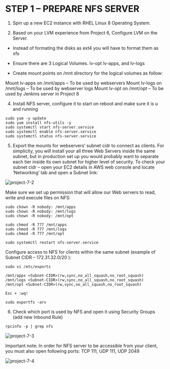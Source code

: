 # STEP 1 – PREPARE NFS SERVER

1. Spin up a new EC2 instance with RHEL Linux 8 Operating System.

2. Based on your LVM experience from Project 6, Configure LVM on the Server.

- Instead of formating the disks as ext4 you will have to format them as xfs

- Ensure there are 3 Logical Volumes. lv-opt lv-apps, and lv-logs

- Create mount points on /mnt directory for the logical volumes as follow:

Mount lv-apps on /mnt/apps – To be used by webservers
Mount lv-logs on /mnt/logs – To be used by webserver logs
Mount lv-opt on /mnt/opt – To be used by Jenkins server in Project 8

4. Install NFS server, configure it to start on reboot and make sure it is u and running

```
sudo yum -y update
sudo yum install nfs-utils -y
sudo systemctl start nfs-server.service
sudo systemctl enable nfs-server.service
sudo systemctl status nfs-server.service
```

5. Export the mounts for webservers’ subnet cidr to connect as clients. For simplicity, you will install your all three Web Servers 
inside the same subnet, but in production set up you would probably want to separate each tier inside its own subnet for higher 
level of security.
To check your subnet cidr – open your EC2 details in AWS web console and locate ‘Networking’ tab and open a Subnet link:


![project-7-2](https://user-images.githubusercontent.com/64862440/229526987-39f28517-34bd-439f-ba3b-6503b39f1bff.png)


Make sure we set up permission that will allow our Web servers to read, write and execute files on NFS:

```
sudo chown -R nobody: /mnt/apps
sudo chown -R nobody: /mnt/logs
sudo chown -R nobody: /mnt/opt

sudo chmod -R 777 /mnt/apps
sudo chmod -R 777 /mnt/logs
sudo chmod -R 777 /mnt/opt

sudo systemctl restart nfs-server.service
```

Configure access to NFS for clients within the same subnet (example of Subnet CIDR – 172.31.32.0/20 ):

```
sudo vi /etc/exports

/mnt/apps <Subnet-CIDR>(rw,sync,no_all_squash,no_root_squash)
/mnt/logs <Subnet-CIDR>(rw,sync,no_all_squash,no_root_squash)
/mnt/opt <Subnet-CIDR>(rw,sync,no_all_squash,no_root_squash)

Esc + :wq!

sudo exportfs -arv
```

6. Check which port is used by NFS and open it using Security Groups (add new Inbound Rule)

```
rpcinfo -p | grep nfs
```


![project-7-3](https://user-images.githubusercontent.com/64862440/229527082-37788800-0f51-413d-8055-b1b39a2d07a2.png)


Important note: In order for NFS server to be accessible from your client, you must also open following ports: TCP 111, UDP 111, 
UDP 2049


![project-7-4](https://user-images.githubusercontent.com/64862440/229527178-b9721845-9d19-467d-862c-96a1f6ef217d.png)
